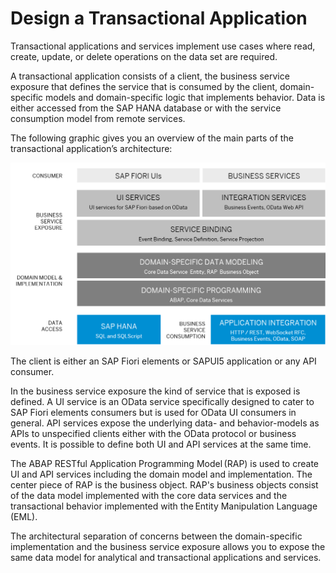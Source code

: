 <!-- loio608432c551474546bf555388b65ee646 -->

# Design a Transactional Application

Transactional applications and services implement use cases where read, create, update, or delete operations on the data set are required.

A transactional application consists of a client, the business service exposure that defines the service that is consumed by the client, domain-specific models and domain-specific logic that implements behavior. Data is either accessed from the SAP HANA database or with the service consumption model from remote services.

The following graphic gives you an overview of the main parts of the transactional application’s architecture:

![](images/Design_a_Transactional_Application_d715f00.png)

The client is either an SAP Fiori elements or SAPUI5 application or any API consumer.

In the business service exposure the kind of service that is exposed is defined. A UI service is an OData service specifically designed to cater to SAP Fiori elements consumers but is used for OData UI consumers in general. API services expose the underlying data- and behavior-models as APIs to unspecified clients either with the OData protocol or business events. It is possible to define both UI and API services at the same time.

The ABAP RESTful Application Programming Model \(RAP\) is used to create UI and API services including the domain model and implementation. The center piece of RAP is the business object. RAP's business objects consist of the data model implemented with the core data services and the transactional behavior implemented with the Entity Manipulation Language \(EML\).

The architectural separation of concerns between the domain-specific implementation and the business service exposure allows you to expose the same data model for analytical and transactional applications and services.

